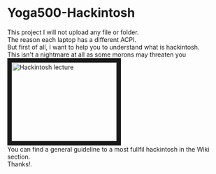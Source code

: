 # Yoga500-Hackintosh
This project I will not upload any file or folder. <br />
The reason each laptop has a different ACPI. <br />
But first of all, I want to help you to understand what is hackintosh. <br />
This isn't a nightmare at all as some morons may threaten you <br />
<a href="http://www.youtube.com/watch?feature=player_embedded&v=mAiai3TtT_w
" target="_blank"><img src="http://img.youtube.com/vi/mAiai3TtT_w/0.jpg" 
alt="Hackintosh lecture" width="240" height="180" border="10" /></a> <br />
You can find a general guideline to a most fullfil hackintosh in the Wiki section. <br />
Thanks!. <br />

